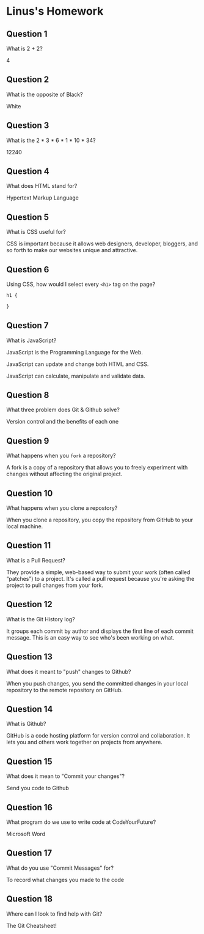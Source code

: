 # Linus's Homework

## Question 1

What is 2 + 2?

4

## Question 2

What is the opposite of Black?

White

## Question 3

What is the  2 * 3 * 6 * 1 * 10 * 34?

12240

## Question 4 

What does HTML stand for?

Hypertext Markup Language

## Question 5

What is CSS useful for?

CSS is important because it allows web designers, developer, bloggers, and so forth to make our websites unique and attractive.

## Question 6

Using CSS, how would I select every `<h1>` tag on the page?

```css
h1 {

}
```

## Question 7

What is JavaScript?

JavaScript is the Programming Language for the Web.

JavaScript can update and change both HTML and CSS.

JavaScript can calculate, manipulate and validate data.

## Question 8

What three problem does Git & Github solve?

Version control and the benefits of each one

## Question 9

What happens when you `fork` a repository?

A fork is a copy of a repository that allows you to freely experiment with changes without affecting the original project.

## Question 10 

What happens when you clone a repostory?

When you clone a repository, you copy the repository from GitHub to your local machine.

## Question 11

What is a Pull Request?

They provide a simple, web-based way to submit your work (often called “patches”) to a project. It's called a pull request because you're asking the project to pull changes from your fork.

## Question 12

What is the Git History log?

It groups each commit by author and displays the first line of each commit message. This is an easy way to see who's been working on what. 

## Question 13

What does it meant to "push" changes to Github?

When you push changes, you send the committed changes in your local repository to the remote repository on GitHub.

## Question 14

What is Github?

GitHub is a code hosting platform for version control and collaboration. It lets you and others work together on projects from anywhere.

## Question 15

What does it mean to "Commit your changes"?

Send you code to Github

## Question 16

What program do we use to write code at CodeYourFuture?

Microsoft Word

## Question 17

What do you use "Commit Messages" for?

To record what changes you made to the code

## Question 18

Where can I look to find help with Git?

The Git Cheatsheet!
